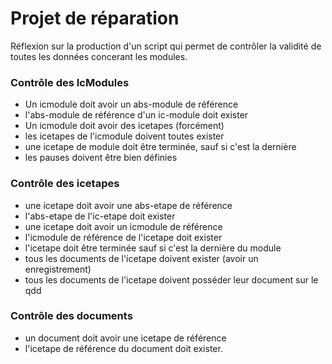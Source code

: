 # Projet de réparation

Réflexion sur la production d'un script qui permet de contrôler la validité de toutes les données concerant les modules.

### Contrôle des IcModules

* Un icmodule doit avoir un abs-module de référence
* l'abs-module de référence d'un ic-module doit exister
* Un icmodule doit avoir des icetapes (forcément)
* les icetapes de l'icmodule doivent toutes exister
* une icetape de module doit être terminée, sauf si c'est la dernière
* les pauses doivent être bien définies

### Contrôle des icetapes

* une icetape doit avoir une abs-etape de référence
* l'abs-etape de l'ic-etape doit exister
* une icetape doit avoir un icmodule de référence
* l'icmodule de référence de l'icetape doit exister
* l'icetape doit être terminée sauf si c'est la dernière du module
* tous les documents de l'icetape doivent exister (avoir un enregistrement)
* tous les documents de l'icetape doivent posséder leur document sur le qdd

### Contrôle des documents

* un document doit avoir une icetape de référence
* l'icetape de référence du document doit exister.
